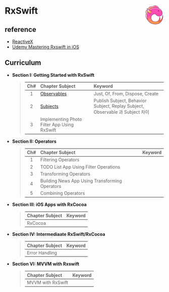 # RxSwift <img src = "https://github.com/ReactiveX/RxSwift/raw/main/assets/RxSwift_Logo.png" width = 60  align = right> 

## reference
- [ReactiveX](http://reactivex.io/)
- [Udemy Mastering Rxswift in iOS](https://www.udemy.com/course/mastering-rxswift-in-ios/)


## Curriculum

* **Section I: Getting Started with RxSwift**
  > | Ch# | Chapter Subject | Keyword |
  > |:---:| :--- | :--- |
  > |1| [Observables](https://www.notion.so/Observables-0d3b84af6e0540f6ac231aa9e6a28138) | Just, Of, From, Dispose, Create |
  > |2| [Subjects](https://www.notion.so/Subject-c75ff57eecd549b5b22a1d35455fec56) | Publish Subject, Behavior Subject, Replay Subject, Observable 과 Subject 차이 |
  > |3| Implementing Photo Filter App Using RxSwift |  |

* **Section II: Operators**
  > | Ch# | Chapter Subject | Keyword |
  > |:---:| :--- | :--- |
  > |1| Filtering Operators |  |
  > |2| TODO List App Using Filter Operations |  |
  > |3| Transforming Operators |  |
  > |4| Building News App Using Transforming Operators |  |
  > |5| Combining Operators |  |


* **Section III: iOS Apps with RxCocoa**
  > | Chapter Subject | Keyword |
  > | :--- | :--- |
  > | RxCocoa |  |


* **Section IV: Intermediaate RxSwift/RxCocoa**
  > | Chapter Subject | Keyword |
  > | :--- | :--- |
  > | Error Handling |  |


* **Section VI: MVVM with Rxswift**
  > | Chapter Subject | Keyword |
  > | :--- | :--- |
  > | MVVM with RxSwift |  |

